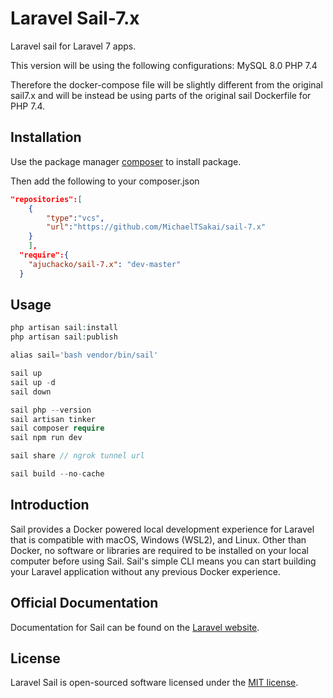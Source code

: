 # Laravel Sail-7.x

Laravel sail for Laravel 7 apps.

This version will be using the following configurations: 
MySQL 8.0
PHP 7.4

Therefore the docker-compose file will be slightly different from the original sail7.x and will be instead be using parts of 
the original sail Dockerfile for PHP 7.4. 

## Installation

Use the package manager [composer](https://getcomposer.org/) to install package.

Then add the following to your composer.json

```json
"repositories":[
	{
		"type":"vcs",
		"url":"https://github.com/MichaelTSakai/sail-7.x"
	}
	],
  "require":{
    "ajuchacko/sail-7.x": "dev-master"
  }
```


## Usage

```php
php artisan sail:install
php artisan sail:publish

alias sail='bash vendor/bin/sail'

sail up
sail up -d
sail down

sail php --version
sail artisan tinker
sail composer require
sail npm run dev

sail share // ngrok tunnel url

sail build --no-cache
```

## Introduction

Sail provides a Docker powered local development experience for Laravel that is compatible with macOS, Windows (WSL2), and Linux. Other than Docker, no software or libraries are required to be installed on your local computer before using Sail. Sail's simple CLI means you can start building your Laravel application without any previous Docker experience.

## Official Documentation

Documentation for Sail can be found on the [Laravel website](https://laravel.com/docs/sail).

## License

Laravel Sail is open-sourced software licensed under the [MIT license](LICENSE.md).
